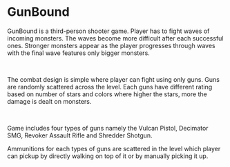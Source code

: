 # GunBound

GunBound is a third-person shooter game. Player has to fight waves of incoming monsters. The waves become more difficult after each successful ones. Stronger monsters appear as the player progresses through waves with the final wave features only bigger monsters.

​

The combat design is simple where player can fight using only guns. Guns are randomly scattered across the level. Each guns have different rating based on number of stars and colors where higher the stars, more the damage is dealt on monsters.

​

Game includes four types of guns namely the Vulcan Pistol, Decimator SMG, Revoker Assault Rifle and Shredder Shotgun.​



Ammunitions for each types of guns are scattered in the level which player can pickup by directly walking on top of it or by manually picking it up.
